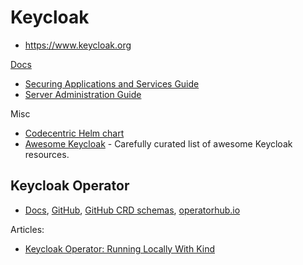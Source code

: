 # Keycloak

* <https://www.keycloak.org>

[Docs](https://www.keycloak.org/docs/)

* [Securing Applications and Services Guide](https://www.keycloak.org/docs/latest/securing_apps/)
* [Server Administration Guide](https://www.keycloak.org/docs/latest/server_admin/)

Misc
* [Codecentric Helm chart](https://github.com/codecentric/helm-charts/blob/master/charts/keycloak/README.md#providing-a-custom-theme)
* [Awesome Keycloak](https://github.com/thomasdarimont/awesome-keycloak) - Carefully curated list of awesome Keycloak resources.

## Keycloak Operator

* [Docs](https://www.keycloak.org/docs/latest/server_installation/#_operator), [GitHub](https://github.com/keycloak/keycloak-operator), [GitHub CRD schemas](https://github.com/keycloak/keycloak-operator/tree/master/deploy/crds), [operatorhub.io](https://operatorhub.io/operator/keycloak-operator)

Articles:
* [Keycloak Operator: Running Locally With Kind](https://www.coveros.com/keycloak-operator-running-locally-with-kind/)